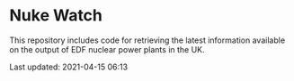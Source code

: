 # Nuke Watch

This repository includes code for retrieving the latest information available on the output of EDF nuclear power plants in the UK.

Last updated: 2021-04-15 06:13